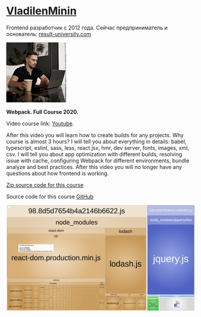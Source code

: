 # [VladilenMinin](https://www.youtube.com/@VladilenMinin)
Frontend разработчик с 2012 года. Сейчас предприниматель и основатель: [result-university.com](https://result-university.com/)

![logo](data/vladilenMininLogo.jpg)


**Webpack. Full Course 2020.**

Video course link: [Youtube](https://www.youtube.com/watch?v=eSaF8NXeNsA).

After this video you will learn how to create builds for any projects.
Why course is almost 3 hours? I will tell you about everything in details: babel, typescript, eslint, sass, less, react jsx, hmr, dev server, fonts, images, xml, csv. I will tell you about app optimization with different builds, resolving issue with cache, configuring Webpack for different environments, bundle analyze and best practices.
After this video you will no longer have any questions about how frontend is working.

[Zip source code for this course](data/webpack-2020-master.zip)

Source code for this course [GitHub](https://github.com/vladilenm/webpack-2020)

![treemap](data/treemap.png)

